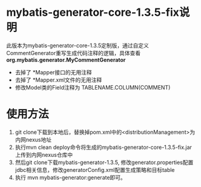 # mybatis-generator-core-1.3.5-fix说明

此版本为mybatis-generator-core-1.3.5定制版，通过自定义CommentGenerator重写生成代码注释的逻辑，具体查看 **org.mybatis.generator.MyCommentGenerator**

- 去掉了 \*Mapper接口的无用注释
- 去掉了 \*Mapper.xml文件的无用注释
- 修改Model类的Field注释为 TABLENAME.COLUMN(COMMENT)


# 使用方法

1. git clone下载到本地后，替换掉pom.xml中的\<distributionManagement\>为内网nexus地址
2. 执行mvn clean deploy命令将生成的mybatis-generator-core-1.3.5-fix.jar上传到内网nexus仓库中
3. 然后git clone下载mybatis-generator-1.3.5, 修改generator.properties配置jdbc相关信息，修改generatorConfig.xml配置生成策略和目标table
4. 执行 mvn mybatis-generator:generate即可。
